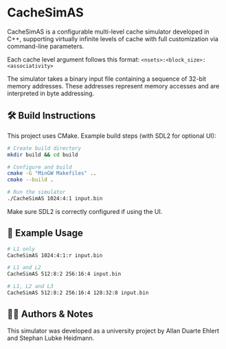 # CacheSimAS

CacheSimAS is a configurable multi-level cache simulator developed in C++, supporting virtually infinite levels of cache with full customization via command-line parameters.

Each cache level argument follows this format: `<nsets>:<block_size>:<associativity>`

The simulator takes a binary input file containing a sequence of 32-bit memory addresses. These addresses represent memory accesses and are interpreted in byte addressing.

## 🛠️ Build Instructions
This project uses CMake. Example build steps (with SDL2 for optional UI):
```bash
# Create build directory
mkdir build && cd build

# Configure and build
cmake -G "MinGW Makefiles" ..
cmake --build .

# Run the simulator
./CacheSimAS 1024:4:1 input.bin
```
Make sure SDL2 is correctly configured if using the UI.

## 🧪 Example Usage

```bash
# L1 only
CacheSimAS 1024:4:1:r input.bin

# L1 and L2
CacheSimAS 512:8:2 256:16:4 input.bin

# L1, L2 and L3
CacheSimAS 512:8:2 256:16:4 128:32:8 input.bin
```

## 👨‍💻 Authors & Notes
This simulator was developed as a university project by Allan Duarte Ehlert and Stephan Lubke Heidmann.